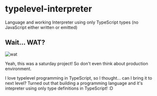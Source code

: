# typelevel-interpreter
Language and working Interpreter using only TypeScript types (no JavaScript either written or emitted)

## Wait... WAT?
![wat](http://i0.kym-cdn.com/photos/images/newsfeed/000/173/576/Wat8.jpg?1315930535)

Yeah, this was a saturday project! So don't even think about production environment.

I love typelevel programming in TypeScript, so I thought... can I bring it to next level?
Turned out that building a programming language and it's intepreter using only type definitions in TypeScript! :D